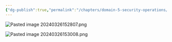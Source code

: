 ```yaml
---
{"dg-publish":true,"permalink":"/chapters/domain-5-security-operations/domain-5-security-operations/5-23-social-engineering/","noteIcon":""}
---
```



![Pasted image 20240326152807.png](/img/user/Pasted%20image%2020240326152807.png)

![Pasted image 20240326153008.png](/img/user/Pasted%20image%2020240326153008.png)